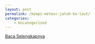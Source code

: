 ```yaml
---
layout: post
permalink: /mimpi-meteor-jatuh-ke-laut/
categories:
    - Uncategorized
---
```


[Baca Selengkapnya](/06)